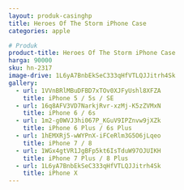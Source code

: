 ```yaml
---
layout: produk-casinghp
title: Heroes Of The Storm iPhone Case
categories: apple

# Produk
product-title: Heroes Of The Storm iPhone Case
harga: 90000
sku: hn-2317
image-drive: 1L6yA7BnbEkSeC333qHfVTLQJJitrh4Sk
gallery:
  - url: 1VVnBRlMBuDFBD7xTOv0XJFyUshl8XFZA
    title: iPhone 5 / 5s / SE
  - url: 16q8AFV3VD7NarkjRvr-xzMj-K5zZVMxN
    title: iPhone 6 / 6s
  - url: 1m2-g0WVJ3hi067P_KGuV9IPZnvw9jXZk
    title: iPhone 6 Plus / 6s Plus
  - url: 1hEMXRj5-wWYPnX-iFCeRlm3G5O6jLqeo
    title: iPhone 7 / 8
  - url: 1WGx4gtVR1JgBFp5kt6IsTduW97OJUIKH
    title: iPhone 7 Plus / 8 Plus
  - url: 1L6yA7BnbEkSeC333qHfVTLQJJitrh4Sk
    title: iPhone X
---
```


